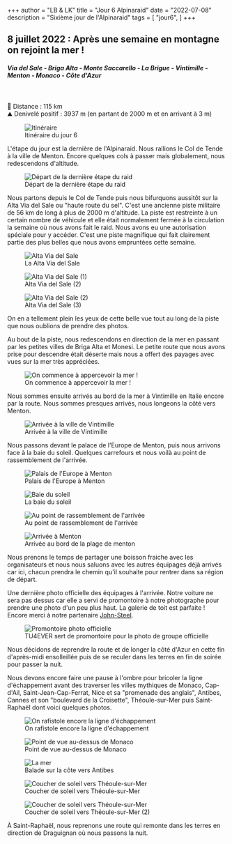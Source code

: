 +++
author = "LB & LK"
title = "Jour 6 Alpinaraid"
date = "2022-07-08"
description = "Sixième jour de l'Alpinaraid"
tags = [
    "jour6",
]
+++

## 8 juillet 2022 : Après une semaine en montagne on rejoint la mer !
##### Via del Sale - Briga Alta - Monte Saccarello - La Brigue - Vintimille - Menton - Monaco - Côte d'Azur
<br />

📏 Distance : 115 km<br />
⛰️ Denivelé positif : 3937 m (en partant de 2000 m et en arrivant à 3 m)

<figure>
    <img loading="lazy" class="image-article" src="/images/day6/map6.jpg" alt="Itinéraire">
    <figcaption class="figure-caption">Itinéraire du jour 6</figcaption>
</figure>

L'étape du jour est la dernière de l'Alpinaraid. Nous rallions le Col de Tende à la ville de Menton. Encore quelques cols à passer mais globalement, nous redescendons d'altitude. 
<figure>
    <img loading="lazy" class="image-article" src="/images/day6/J6_(2).jpg" alt="Départ de la dernière étape du raid">
    <figcaption class="figure-caption">Départ de la dernière étape du raid</figcaption>
</figure>

Nous partons depuis le Col de Tende puis nous bifurquons aussitôt sur la Alta Via del Sale ou "haute route du sel". C'est une ancienne piste militaire de 56 km de long à plus de 2000 m d'altitude. La piste est restreinte à un certain nombre de véhicule et elle était normalement fermée à la circulation la semaine où nous avons fait le raid. Nous avons eu une autorisation spéciale pour y accéder. C'est une piste magnifique qui fait clairement partie des plus belles que nous avons empruntées cette semaine.

<figure>
    <img loading="lazy" class="image-article" src="/images/day6/IMG_0698.jpg" alt="Alta Via del Sale">
    <figcaption class="figure-caption">La Alta Via del Sale</figcaption>
</figure>
<figure>
    <img loading="lazy" class="image-article" src="/images/day6/J6_(1).jpg" alt="Alta Via del Sale (1)">
    <figcaption class="figure-caption">Alta Via del Sale (2)</figcaption>
</figure>
<figure>
    <img loading="lazy" class="image-article" src="/images/day6/J6_(3).jpg" alt="Alta Via del Sale (2)">
    <figcaption class="figure-caption">Alta Via del Sale (3)</figcaption>
</figure>

On en a tellement plein les yeux de cette belle vue tout au long de la piste que nous oublions de prendre des photos.

Au bout de la piste, nous redescendons en direction de la mer en passant par les petites villes de Briga Alta et Monesi. Le petite route que nous avons prise pour descendre était déserte mais nous a offert des payages avec vues sur la mer très appréciées.

<figure>
    <img loading="lazy" class="image-article" src="/images/day6/IMG_0710.jpg" alt="On commence à appercevoir la mer !">
    <figcaption class="figure-caption">On commence à appercevoir la mer !</figcaption>
</figure>

Nous sommes ensuite arrivés au bord de la mer à Vintimille en Italie encore par la route. Nous sommes presques arrivés, nous longeons la côté vers Menton.

<figure>
    <img loading="lazy" class="image-article" src="/images/day6/IMG_0728.jpg" alt="Arrivée à la ville de Vintimille">
    <figcaption class="figure-caption">Arrivée à la ville de Vintimille</figcaption>
</figure>

Nous passons devant le palace de l'Europe de Menton, puis nous arrivons face à la baie du soleil. Quelques carrefours et nous voilà au point de rassemblement de l'arrivée.

<figure>
    <img loading="lazy" class="image-article" src="/images/day6/IMG_0748.jpg" alt="Palais de l'Europe à Menton">
    <figcaption class="figure-caption">Palais de l'Europe à Menton</figcaption>
</figure>
<figure>
    <img loading="lazy" class="image-article" src="/images/day6/IMG_0749.jpg" alt="Baie du soleil">
    <figcaption class="figure-caption">La baie du soleil</figcaption>
</figure>
<figure>
    <img loading="lazy" class="image-article" src="/images/day6/IMG_0734.jpg" alt="Au point de rassemblement de l'arrivée">
    <figcaption class="figure-caption">Au point de rassemblement de l'arrivée</figcaption>
</figure>
<figure>
    <img loading="lazy" class="image-article" src="/images/day6/IMG_0735.jpg" alt="Arrivée à Menton">
    <figcaption class="figure-caption">Arrivée au bord de la plage de menton</figcaption>
</figure>

Nous prenons le temps de partager une boisson fraiche avec les organisateurs et nous nous saluons avec les autres équipages déjà arrivés car ici, chacun prendra le chemin qu'il souhaite pour rentrer dans sa région de départ.

Une dernière photo officielle des équipages à l'arrivée. Notre voiture ne sera pas dessus car elle a servi de promontoire à notre photographe pour prendre une photo d'un peu plus haut. La galerie de toit est parfaite ! Encore merci à notre partenaire <a class="anchor-link" target="_blank" class="link" href="https://john-steel.com/">John-Steel</a>.

<figure>
    <img loading="lazy" class="image-article" src="/images/day6/IMG_0736.jpg" alt="Promontoire photo officielle">
    <figcaption class="figure-caption">TU4EVER sert de promontoire pour la photo de groupe officielle</figcaption>
</figure>

Nous décidons de reprendre la route et de longer la côté d'Azur en cette fin d'après-midi ensolleillée puis de se reculer dans les terres en fin de soirée pour passer la nuit.

Nous devons encore faire une pause à l'ombre pour bricoler la ligne d'échappement avant des traverser les villes mythiques de Monaco, Cap-d'Ail, Saint-Jean-Cap-Ferrat, Nice et sa "promenade des anglais", Antibes, Cannes et son "boulevard de la Croisette", Théoule-sur-Mer puis Saint-Raphaël dont voici quelques photos.

<figure>
    <img loading="lazy" class="image-article" src="/images/day6/IMG_0739.jpg" alt="On rafistole encore la ligne d'échappement">
    <figcaption class="figure-caption">On rafistole encore la ligne d'échappement</figcaption>
</figure>
<figure>
    <img loading="lazy" class="image-article" src="/images/day6/IMG_0740.jpg" alt="Point de vue au-dessus de Monaco">
    <figcaption class="figure-caption">Point de vue au-dessus de Monaco</figcaption>
</figure>
<figure>
    <img loading="lazy" class="image-article" src="/images/day6/IMG_0750.jpg" alt="La mer">
    <figcaption class="figure-caption">Balade sur la côte vers Antibes</figcaption>
</figure>
<figure>
    <img loading="lazy" class="image-article" src="/images/day6/IMG_0746.jpg" alt="Coucher de soleil vers Théoule-sur-Mer">
    <figcaption class="figure-caption">Coucher de soleil vers Théoule-sur-Mer</figcaption>
</figure>
<figure>
    <img loading="lazy" class="image-article" src="/images/day6/IMG_0747.jpg" alt="Coucher de soleil vers Théoule-sur-Mer">
    <figcaption class="figure-caption">Coucher de soleil vers Théoule-sur-Mer (2)</figcaption>
</figure>

À Saint-Raphaël, nous reprenons une route qui remonte dans les terres en direction de Draguignan où nous passons la nuit.